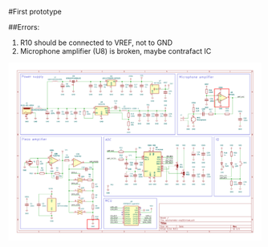 #First prototype

##Errors:

1) R10 should be connected to VREF, not to GND
2) Microphone amplifier (U8) is broken, maybe contrafact IC


![Schematic](Schematic.png "Schematic with highlighted errors")